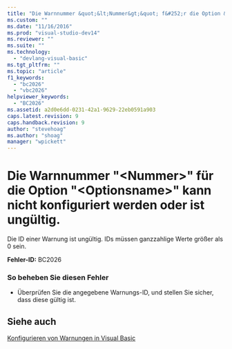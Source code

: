 ```yaml
---
title: "Die Warnnummer &quot;&lt;Nummer&gt;&quot; f&#252;r die Option &quot;&lt;Optionsname&gt;&quot; kann nicht konfiguriert werden oder ist ung&#252;ltig. | Microsoft Docs"
ms.custom: ""
ms.date: "11/16/2016"
ms.prod: "visual-studio-dev14"
ms.reviewer: ""
ms.suite: ""
ms.technology: 
  - "devlang-visual-basic"
ms.tgt_pltfrm: ""
ms.topic: "article"
f1_keywords: 
  - "bc2026"
  - "vbc2026"
helpviewer_keywords: 
  - "BC2026"
ms.assetid: a2d0e6dd-0231-42a1-9629-22eb0591a903
caps.latest.revision: 9
caps.handback.revision: 9
author: "stevehoag"
ms.author: "shoag"
manager: "wpickett"
---
```

# Die Warnnummer &quot;&lt;Nummer&gt;&quot; f&#252;r die Option &quot;&lt;Optionsname&gt;&quot; kann nicht konfiguriert werden oder ist ung&#252;ltig.
Die ID einer Warnung ist ungültig. IDs müssen ganzzahlige Werte größer als 0 sein.  
  
 **Fehler\-ID:** BC2026  
  
### So beheben Sie diesen Fehler  
  
-   Überprüfen Sie die angegebene Warnungs\-ID, und stellen Sie sicher, dass diese gültig ist.  
  
## Siehe auch  
 [Konfigurieren von Warnungen in Visual Basic](/visual-studio/ide/configuring-warnings-in-visual-basic)